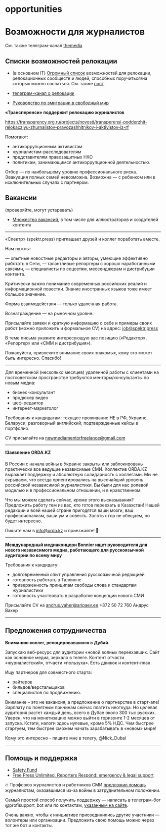# opportunities
# Возможности для журналистов

См. также телеграм-канал [themedia](https://t.me/themedia)

## Списки возможностей релокации

- (в основном IT) [Огромный список](https://docs.google.com/spreadsheets/d/1j-Oru60-jq8IxzztKEXX90fwK6DCT4_LuTS_EMLnct8/edit#gid=0) возможностей для релокации, релокационных сообществ и людей, способных поручиться/на которых можно сослаться. См. также [пост](https://www.facebook.com/ksenia.chabanenko/posts/5316536038381226).
- [телеграм-канал о релокации](https://t.me/relocate_info)


- [Руководство по эмиграции в свободный мир](https://equanity.notion.site/equanity/6bb0d8655cf44d25993fb11d14456d5e)


**«Трансперенси» поддержит релокацию журналистов**

https://transparency.org.ru/projects/novosti/transperensi-podderzhit-relokacziyu-zhurnalistov-pravozashhitnikov-i-aktivistov-iz-rf

Помогают:

- антикоррупционным активистам
- журналистам-расследователям
- представителям правозащитных НКО
- политикам, занимающимся антикоррупционной деятельностью.

Отбор — по наибольшему уровню профессионального риска. Эвакуация полных семей невозможна. Возможна — с ребенком или в исключительных случаях с партнером.


## Вакансии
(проверяйте, могут устаревать)

- [Множество вакансий](https://docs.google.com/spreadsheets/d/1SIIuPBHMfVyj-001W25bbddd0ra3NAt_D-3KFRMxc2U/htmlview), в том числе для иллюстраторов и создателей контента


---

«Спектр» (spektr.press) приглашает друзей и коллег поработать вместе.

Нам нужны:

— опытные новостные редакторы и авторы, умеющие эффективно работать в Сети,
— талантливые репортеры с хорошо наработанными связями,
— специалисты по соцсетям, мессенджерам и дистрибуции контента.

Критически важно понимание современных российских реалий и информационной повестки. Знание иностранных языков тоже имеет большое значение.

Форма взаимодействия — только удаленная работа.

Вознаграждение — на рыночном уровне.

Присылайте заявки и краткую информацию о себе и примеры своих работ (можно приложить и формальное СV) на адрес: job@spektr.press

В теме письма укажите интересующую вас позицию («Редактор», «Репортер» или «СММ и дистрибуция»).

Пожалуйста, привлеките внимание своих знакомых, кому это может быть интересно. Спасибо!

---

Для временной (несколько месяцев) удаленной работы с клиентами на постсоветском пространстве требуются менторы/консультанты по новым медиа:
- бизнес-консультант
- продюсер видео
- шеф-редактор
- интернет-маркетолог

Требования к кандидатам: текущее проживание НЕ в РФ, Украине, Беларуси; разговорный английский; подтвержденные кейсы в портфолио.

СV присылайте на newmediamentorfreelance@gmail.com 

---

**❗️Заявление ORDA.KZ**

В России с начала войны в Украине закрыты или заблокированы практически все ведущие независимые СМИ. Коллектив ORDA.KZ выражает поддержку и абсолютную солидарность с коллегами.  Мы не скрываем, что всегда ориентировались на высочайший уровень российской независимой журналистики. Вы были для нас ролевой моделью и в профессиональном отношении, и в нравственном. 

Что мы можем сделать сейчас, кроме этого высказывания? 
Предложить работу тем из вас, кто готов переехать в Казахстан! Нашей редакции и всей нашей стране пригодятся ваши мозги, ваш профессионализм, ваши ум и совесть. Золотых гор не обещаем, но будет интересно. 

Пишите нам в info@orda.kz и приезжайте! 🤝

---

**Международный медиаконцерн Bonnier ищет руководителя для нового независимого медиа, работающего для русскоязычной аудитории по всему миру**

Требования к кандидату:

- долговременный опыт управления русскоязычной редакцией
- готовность работать в Таллинне
- приверженность принципам свободы слова и стандартам журналистики
- готовность участвовать в разработке концепции нового СМИ

Присылайте CV на andrus.vaher@aripaev.ee
+372 50 72 760
Андрус Вахер


---

## Предложения сотрудничества

**Вниманию коллег, релоцировавшихся в Дубай.**

Запускаю веб-ресурс для аудитории «новой волны» переехавших. Сайт как основное медиа, зеркало в телеге. Контент отчасти «журналистский», отчасти «пользуха». Есть движок и контент-план. 

Ищу партнеров для совместного старта: 
- райтеров 
- бильдов/верстальщиков 
- специалистов по продвижению. 

Внимание – это не вакансия, а предложение о партнерстве в старт-апе! Зарплату по понятным причинам сейчас платить неоткуда. Но целевая аудитория растет каждый день, всего в Дубае около 300 тыс русских. Уверен, что на монетизацию можно выйти в горизонте 1-2 месяцев от запуска. Кстати, налоги здесь нулевые, кроме 5% НДС. Чем быстрее стартуем, тем быстрее сможем начать зарабатывать в «новом» мире! 

Кому это интересно - пишите мне в телегу, @Nick_Dubai

---

## Помощь и поддержка

- [Safety Fund](https://www.mediasupport.org/what-we-do/safety-for-journalists/#safety-fund)
- [Free Press Unlimited. Reporters Respond: emergency & legal support](https://www.freepressunlimited.org/en/projects/reporters-respond-emergency-and-legal-support)


🔥 Профсоюз журналистов и работников СМИ [предложил помощь](https://profjur.org/solidarnost/) журналистам, оказавшимся из-за войны в затруднительном положении.

Самый простой способ получить поддержку — написать в телеграм-бот @profisupport_bot или по контактам, [указанным на сайте](https://profjur.org/about-us/kontakty/).

Очень важно, чтобы к инициативе присоединились другие участники — волонтеры или организации. Предложить свою помощь можно через тот же бот и контакты.

